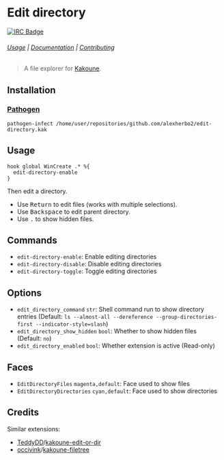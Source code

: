 # Edit directory

[![IRC Badge]][IRC]

###### [Usage] | [Documentation] | [Contributing]

> A file explorer for [Kakoune].

## Installation

### [Pathogen]

``` kak
pathogen-infect /home/user/repositories/github.com/alexherbo2/edit-directory.kak
```

## Usage

``` kak
hook global WinCreate .* %{
  edit-directory-enable
}
```

Then edit a directory.

- Use <kbd>Return</kbd> to edit files (works with multiple selections).
- Use <kbd>Backspace</kbd> to edit parent directory.
- Use <kbd>.</kbd> to show hidden files.

## Commands

- `edit-directory-enable`: Enable editing directories
- `edit-directory-disable`: Disable editing directories
- `edit-directory-toggle`: Toggle editing directories

## Options

- `edit_directory_command` `str`: Shell command run to show directory entries (Default: `ls --almost-all --dereference --group-directories-first --indicator-style=slash`)
- `edit_directory_show_hidden` `bool`: Whether to show hidden files (Default: `no`)
- `edit_directory_enabled` `bool`: Whether extension is active (Read-only)

## Faces

- `EditDirectoryFiles` `magenta,default`: Face used to show files
- `EditDirectoryDirectories` `cyan,default`: Face used to show directories

## Credits

Similar extensions:

- [TeddyDD]/[kakoune-edit-or-dir]
- [occivink]/[kakoune-filetree]

[Kakoune]: http://kakoune.org
[IRC]: https://webchat.freenode.net?channels=kakoune
[IRC Badge]: https://img.shields.io/badge/IRC-%23kakoune-blue.svg
[Usage]: #usage
[Documentation]: #commands
[Contributing]: CONTRIBUTING
[Pathogen]: https://github.com/alexherbo2/pathogen.kak
[TeddyDD]: https://github.com/TeddyDD
[kakoune-edit-or-dir]: https://github.com/TeddyDD/kakoune-edit-or-dir
[occivink]: https://github.com/occivink
[kakoune-filetree]: https://github.com/occivink/kakoune-filetree
